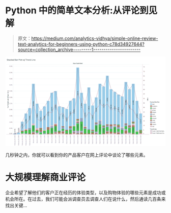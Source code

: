 # Python 中的简单文本分析:从评论到见解

> 原文：<https://medium.com/analytics-vidhya/simple-online-review-text-analytics-for-beginners-using-python-c78d34927644?source=collection_archive---------1----------------------->

![](img/b40e194011c6615f2b964758dc913ea0.png)

几秒钟之内，你就可以看到你的产品客户在网上评论中谈论了哪些元素。

# 大规模理解商业评论

企业希望了解他们的客户正在经历的体验类型，以及购物体验的哪些元素是成功或机会所在。在过去，我们可能会派调查员去调查人们在说什么，然后通读几百条来找出关键…
